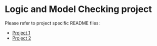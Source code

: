 # Logic and Model Checking project

Please refer to project specific README files:

- [Project 1](./proj-1/README.md)
- [Project 2](./proj-2/README.md)
